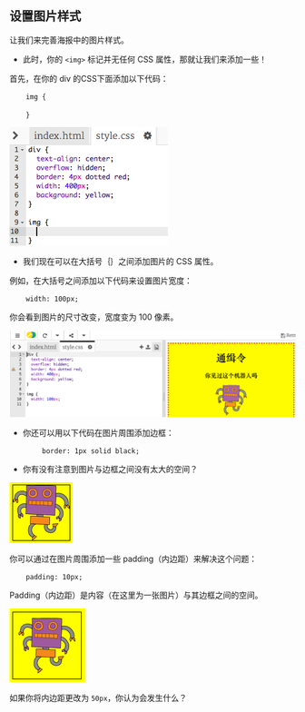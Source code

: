 ## 设置图片样式

让我们来完善海报中的图片样式。

+ 此时，你的 `<img>` 标记并无任何 CSS 属性，那就让我们来添加一些！
    
首先，在你的 div 的CSS下面添加以下代码：
```    
    img {
        
    }
```        
    
![截屏](images/wanted-img-css.png)

+ 我们现在可以在大括号｛｝之间添加图片的 CSS 属性。
    
例如，在大括号之间添加以下代码来设置图片宽度：
```   
    width: 100px;
```        
    
你会看到图片的尺寸改变，宽度变为 100 像素。
    
![截屏](images/wanted-img-width.png)

+ 你还可以用以下代码在图片周围添加边框：
```    
        border: 1px solid black;
```        

+ 你有没有注意到图片与边框之间没有太大的空间？
    
![截屏](images/wanted-img-border.png)
    
你可以通过在图片周围添加一些 padding（内边距）来解决这个问题：
```   
    padding: 10px;
```        
    
Padding（内边距）是内容（在这里为一张图片）与其边框之间的空间。
    
![截屏](images/wanted-img-padding.png)
    
如果你将内边距更改为 `50px`，你认为会发生什么？